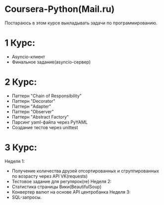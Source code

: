 # Coursera-Python(Mail.ru)
Постараюсь в этом курсе выкладывать задачи по программированию.

# 1 Курс:
- Asyncio-клиент
- Финальное задание(asyncio-сервер)

# 2 Курс:
- Паттерн "Chain of Responsibility"
- Паттерн "Decorator"
- Паттерн "Adapter"
- Паттерн "Observer"
- Паттерн "Abstract Factory"
- Парсинг yaml-файла через PyYAML
- Создание тестов через unittest

# 3 Курс:
Неделя 1:
- Получение количества друзей отсортированных и сгруппированных по возрасту через API VK(requests)
- Тестовое задание для регулярок(re)
Неделя 2:
- Статистика страницы Вики(BeautifulSoup)
- Конвертер валют на основе API центробанка
Неделя 3:
- SQL-запросы.
